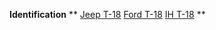 ---
---

**Identification**
**
[Jeep T-18](/trans/t18.html)
[Ford T-18](/convtrans/ford/fordt18id.html)
[IH T-18](/convtrans/ih/iht18id.html)
**